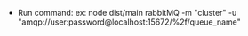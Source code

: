 - Run command: ex: node dist/main rabbitMQ -m "cluster" -u "amqp://user:password@localhost:15672/%2f/queue_name"